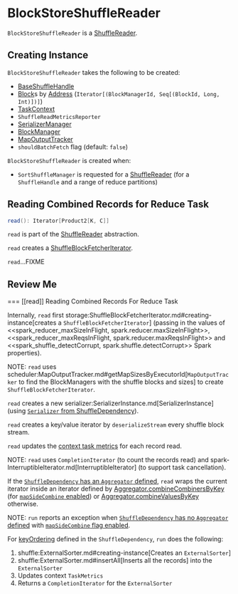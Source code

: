 # BlockStoreShuffleReader

`BlockStoreShuffleReader` is a [ShuffleReader](ShuffleReader.md).

## Creating Instance

`BlockStoreShuffleReader` takes the following to be created:

* <span id="handle"> [BaseShuffleHandle](BaseShuffleHandle.md)
* <span id="blocksByAddress"> [Block](../storage/BlockId.md)s by [Address](../storage/BlockManagerId.md) (`Iterator[(BlockManagerId, Seq[(BlockId, Long, Int)])]`)
* <span id="context"> [TaskContext](../scheduler/TaskContext.md)
* <span id="readMetrics"> `ShuffleReadMetricsReporter`
* <span id="serializerManager"> [SerializerManager](../serializer/SerializerManager.md)
* <span id="blockManager"> [BlockManager](../storage/BlockManager.md)
* <span id="mapOutputTracker"> [MapOutputTracker](../scheduler/MapOutputTracker.md)
* <span id="shouldBatchFetch"> `shouldBatchFetch` flag (default: `false`)

`BlockStoreShuffleReader` is created when:

* `SortShuffleManager` is requested for a [ShuffleReader](SortShuffleManager.md#getReader) (for a `ShuffleHandle` and a range of reduce partitions)

## <span id="read"> Reading Combined Records for Reduce Task

```scala
read(): Iterator[Product2[K, C]]
```

`read` is part of the [ShuffleReader](ShuffleReader.md#read) abstraction.

`read` creates a [ShuffleBlockFetcherIterator](../storage/ShuffleBlockFetcherIterator.md).

`read`...FIXME

## Review Me

=== [[read]] Reading Combined Records For Reduce Task

Internally, `read` first storage:ShuffleBlockFetcherIterator.md#creating-instance[creates a `ShuffleBlockFetcherIterator`] (passing in the values of <<spark_reducer_maxSizeInFlight, spark.reducer.maxSizeInFlight>>, <<spark_reducer_maxReqsInFlight, spark.reducer.maxReqsInFlight>> and <<spark_shuffle_detectCorrupt, spark.shuffle.detectCorrupt>> Spark properties).

NOTE: `read` uses scheduler:MapOutputTracker.md#getMapSizesByExecutorId[`MapOutputTracker` to find the BlockManagers with the shuffle blocks and sizes] to create `ShuffleBlockFetcherIterator`.

`read` creates a new serializer:SerializerInstance.md[SerializerInstance] (using [`Serializer` from ShuffleDependency](../rdd/ShuffleDependency.md#serializer)).

`read` creates a key/value iterator by `deserializeStream` every shuffle block stream.

`read` updates the [context task metrics](../scheduler/TaskContext.md#taskMetrics) for each record read.

NOTE: `read` uses `CompletionIterator` (to count the records read) and spark-InterruptibleIterator.md[InterruptibleIterator] (to support task cancellation).

If the [`ShuffleDependency` has an `Aggregator` defined](../rdd/ShuffleDependency.md#aggregator), `read` wraps the current iterator inside an iterator defined by [Aggregator.combineCombinersByKey](../rdd/Aggregator.md#combineCombinersByKey) (for [`mapSideCombine` enabled](../rdd/ShuffleDependency.md#mapSideCombine)) or [Aggregator.combineValuesByKey](../rdd/Aggregator.md#combineValuesByKey) otherwise.

NOTE: `run` reports an exception when [`ShuffleDependency` has no `Aggregator` defined](../rdd/ShuffleDependency.md#aggregator) with [`mapSideCombine` flag enabled](../rdd/ShuffleDependency.md#mapSideCombine).

For [keyOrdering](../rdd/ShuffleDependency.md#keyOrdering) defined in the `ShuffleDependency`, `run` does the following:

1. shuffle:ExternalSorter.md#creating-instance[Creates an `ExternalSorter`]
2. shuffle:ExternalSorter.md#insertAll[Inserts all the records] into the `ExternalSorter`
3. Updates context `TaskMetrics`
4. Returns a `CompletionIterator` for the `ExternalSorter`
